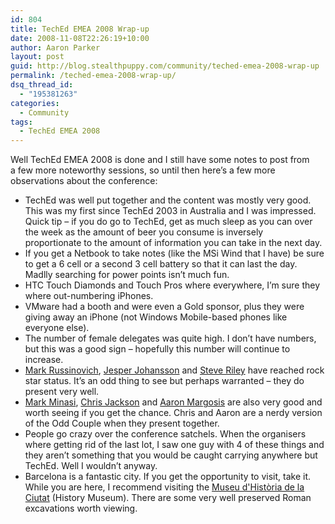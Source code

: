 ```yaml
---
id: 804
title: TechEd EMEA 2008 Wrap-up
date: 2008-11-08T22:26:19+10:00
author: Aaron Parker
layout: post
guid: http://blog.stealthpuppy.com/community/teched-emea-2008-wrap-up
permalink: /teched-emea-2008-wrap-up/
dsq_thread_id:
  - "195381263"
categories:
  - Community
tags:
  - TechEd EMEA 2008
---
```

<img style="margin: 0px 0px 10px 15px; display: inline" src="https://stealthpuppy.com/wp-content/uploads/2008/11/teched2008logo.jpg" alt="" align="right" /> Well TechEd EMEA 2008 is done and I still have some notes to post from a few more noteworthy sessions, so until then here’s a few more observations about the conference:

  * TechEd was well put together and the content was mostly very good. This was my first since TechEd 2003 in Australia and I was impressed. Quick tip – if you do go to TechEd, get as much sleep as you can over the week as the amount of beer you consume is inversely proportionate to the amount of information you can take in the next day.
  * If you get a Netbook to take notes (like the MSi Wind that I have) be sure to get a 6 cell or a second 3 cell battery so that it can last the day. Madlly searching for power points isn’t much fun.
  * HTC Touch Diamonds and Touch Pros where everywhere, I’m sure they where out-numbering iPhones.
  * VMware had a booth and were even a Gold sponsor, plus they were giving away an iPhone (not Windows Mobile-based phones like everyone else).
  * The number of female delegates was quite high. I don’t have numbers, but this was a good sign – hopefully this number will continue to increase.
  * [Mark Russinovich](http://blogs.technet.com/markrussinovich/), [Jesper Johansson](http://msinfluentials.com/blogs/jesper/) and [Steve Riley](http://blogs.technet.com/steriley/) have reached rock star status. It’s an odd thing to see but perhaps warranted – they do present very well.
  * [Mark Minasi](http://www.minasi.com/), [Chris Jackson](http://blogs.msdn.com/cjacks/) and [Aaron Margosis](http://blogs.msdn.com/aaron_margosis/) are also very good and worth seeing if you get the chance. Chris and Aaron are a nerdy version of the Odd Couple when they present together.
  * People go crazy over the conference satchels. When the organisers where getting rid of the last lot, I saw one guy with 4 of these things and they aren’t something that you would be caught carrying anywhere but TechEd. Well I wouldn’t anyway.
  * Barcelona is a fantastic city. If you get the opportunity to visit, take it. While you are here, I recommend visiting the [Museu d'Història de la Ciutat](http://www.museuhistoria.bcn.es/) (History Museum). There are some very well preserved Roman excavations worth viewing.